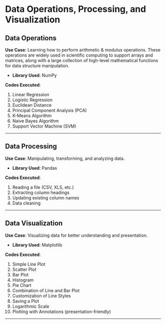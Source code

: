 # Data Operations, Processing, and Visualization

## Data Operations

**Use Case**: Learning how to perform arithmetic & modulus operations. These operations are widely used in scientific computing to support arrays and matrices, along with a large collection of high-level mathematical functions for data structure manipulation.

- **Library Used**: NumPy

**Codes Executed**:
1. Linear Regression
2. Logistic Regression
3. Euclidean Distance
4. Principal Component Analysis (PCA)
5. K-Means Algorithm
6. Naive Bayes Algorithm
7. Support Vector Machine (SVM)

---

## Data Processing

**Use Case**: Manipulating, transforming, and analyzing data.

- **Library Used**: Pandas

**Codes Executed**:
1. Reading a file (CSV, XLS, etc.)
2. Extracting column headings
3. Updating existing column names
4. Data cleaning

---

## Data Visualization

**Use Case**: Visualizing data for better understanding and presentation.

- **Library Used**: Matplotlib

**Codes Executed**:
1. Simple Line Plot
2. Scatter Plot
3. Bar Plot
4. Histogram
5. Pie Chart
6. Combination of Line and Bar Plot
7. Customization of Line Styles
8. Saving a Plot
9. Logarithmic Scale
10. Plotting with Annotations (presentation-friendly)

---



